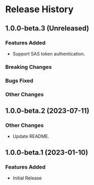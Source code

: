 # Release History

## 1.0.0-beta.3 (Unreleased)

### Features Added

- Support SAS token authentication.

### Breaking Changes

### Bugs Fixed

### Other Changes

## 1.0.0-beta.2 (2023-07-11)

### Other Changes

- Update README.

## 1.0.0-beta.1 (2023-01-10)

### Features Added

- Initial Release
